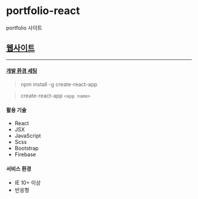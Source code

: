 # portfolio-react

portfolio 사이트

## [웹사이트](http://ec2-13-209-21-146.ap-northeast-2.compute.amazonaws.com/)

---

#### [개발 환경 세팅](https://github.com/facebookincubator/create-react-app)

> npm install -g create-react-app

> create-react-app `<app name>`

<!-- - 배포를 위한 Firebase 세팅

> npm install -g firebase-tools

> firebase login

> firebase init   -->

#### 활용 기술

- React
- JSX
- JavaScript
- Scss
- Bootstrap
- Firebase

#### 서비스 환경

- IE 10+ 이상
- 반응형
